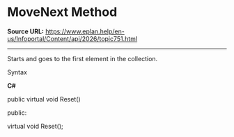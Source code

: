 # MoveNext Method

**Source URL:** https://www.eplan.help/en-us/Infoportal/Content/api/2026/topic751.html

---

Starts and goes to the first element in the collection.

Syntax

**C#**



public virtual void Reset()

public:

virtual void Reset();

